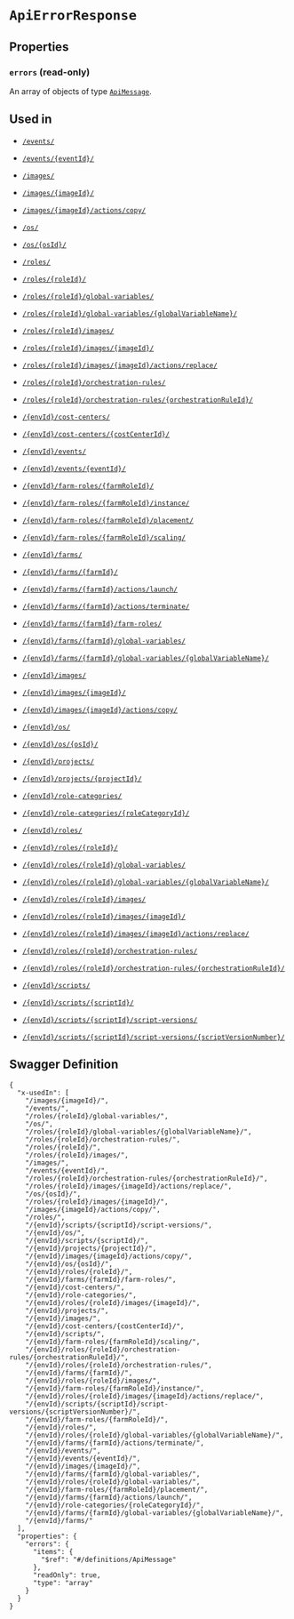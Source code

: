 # `ApiErrorResponse` #







## Properties ##

### `errors` (read-only) ###




An array of 
objects of type [`ApiMessage`](./../definitions/ApiMessage.mkd).




## Used in ##

  + [`/events/`](./../rest/api/account/v1beta0/events/)
  + [`/events/{eventId}/`](./../rest/api/account/v1beta0/events/{eventId}/)
  + [`/images/`](./../rest/api/account/v1beta0/images/)
  + [`/images/{imageId}/`](./../rest/api/account/v1beta0/images/{imageId}/)
  + [`/images/{imageId}/actions/copy/`](./../rest/api/account/v1beta0/images/{imageId}/actions/copy/)
  + [`/os/`](./../rest/api/account/v1beta0/os/)
  + [`/os/{osId}/`](./../rest/api/account/v1beta0/os/{osId}/)
  + [`/roles/`](./../rest/api/account/v1beta0/roles/)
  + [`/roles/{roleId}/`](./../rest/api/account/v1beta0/roles/{roleId}/)
  + [`/roles/{roleId}/global-variables/`](./../rest/api/account/v1beta0/roles/{roleId}/global-variables/)
  + [`/roles/{roleId}/global-variables/{globalVariableName}/`](./../rest/api/account/v1beta0/roles/{roleId}/global-variables/{globalVariableName}/)
  + [`/roles/{roleId}/images/`](./../rest/api/account/v1beta0/roles/{roleId}/images/)
  + [`/roles/{roleId}/images/{imageId}/`](./../rest/api/account/v1beta0/roles/{roleId}/images/{imageId}/)
  + [`/roles/{roleId}/images/{imageId}/actions/replace/`](./../rest/api/account/v1beta0/roles/{roleId}/images/{imageId}/actions/replace/)
  + [`/roles/{roleId}/orchestration-rules/`](./../rest/api/account/v1beta0/roles/{roleId}/orchestration-rules/)
  + [`/roles/{roleId}/orchestration-rules/{orchestrationRuleId}/`](./../rest/api/account/v1beta0/roles/{roleId}/orchestration-rules/{orchestrationRuleId}/)

  + [`/{envId}/cost-centers/`](./../rest/api/user/v1beta0/{envId}/cost-centers/)
  + [`/{envId}/cost-centers/{costCenterId}/`](./../rest/api/user/v1beta0/{envId}/cost-centers/{costCenterId}/)
  + [`/{envId}/events/`](./../rest/api/user/v1beta0/{envId}/events/)
  + [`/{envId}/events/{eventId}/`](./../rest/api/user/v1beta0/{envId}/events/{eventId}/)
  + [`/{envId}/farm-roles/{farmRoleId}/`](./../rest/api/user/v1beta0/{envId}/farm-roles/{farmRoleId}/)
  + [`/{envId}/farm-roles/{farmRoleId}/instance/`](./../rest/api/user/v1beta0/{envId}/farm-roles/{farmRoleId}/instance/)
  + [`/{envId}/farm-roles/{farmRoleId}/placement/`](./../rest/api/user/v1beta0/{envId}/farm-roles/{farmRoleId}/placement/)
  + [`/{envId}/farm-roles/{farmRoleId}/scaling/`](./../rest/api/user/v1beta0/{envId}/farm-roles/{farmRoleId}/scaling/)
  + [`/{envId}/farms/`](./../rest/api/user/v1beta0/{envId}/farms/)
  + [`/{envId}/farms/{farmId}/`](./../rest/api/user/v1beta0/{envId}/farms/{farmId}/)
  + [`/{envId}/farms/{farmId}/actions/launch/`](./../rest/api/user/v1beta0/{envId}/farms/{farmId}/actions/launch/)
  + [`/{envId}/farms/{farmId}/actions/terminate/`](./../rest/api/user/v1beta0/{envId}/farms/{farmId}/actions/terminate/)
  + [`/{envId}/farms/{farmId}/farm-roles/`](./../rest/api/user/v1beta0/{envId}/farms/{farmId}/farm-roles/)
  + [`/{envId}/farms/{farmId}/global-variables/`](./../rest/api/user/v1beta0/{envId}/farms/{farmId}/global-variables/)
  + [`/{envId}/farms/{farmId}/global-variables/{globalVariableName}/`](./../rest/api/user/v1beta0/{envId}/farms/{farmId}/global-variables/{globalVariableName}/)
  + [`/{envId}/images/`](./../rest/api/user/v1beta0/{envId}/images/)
  + [`/{envId}/images/{imageId}/`](./../rest/api/user/v1beta0/{envId}/images/{imageId}/)
  + [`/{envId}/images/{imageId}/actions/copy/`](./../rest/api/user/v1beta0/{envId}/images/{imageId}/actions/copy/)
  + [`/{envId}/os/`](./../rest/api/user/v1beta0/{envId}/os/)
  + [`/{envId}/os/{osId}/`](./../rest/api/user/v1beta0/{envId}/os/{osId}/)
  + [`/{envId}/projects/`](./../rest/api/user/v1beta0/{envId}/projects/)
  + [`/{envId}/projects/{projectId}/`](./../rest/api/user/v1beta0/{envId}/projects/{projectId}/)
  + [`/{envId}/role-categories/`](./../rest/api/user/v1beta0/{envId}/role-categories/)
  + [`/{envId}/role-categories/{roleCategoryId}/`](./../rest/api/user/v1beta0/{envId}/role-categories/{roleCategoryId}/)
  + [`/{envId}/roles/`](./../rest/api/user/v1beta0/{envId}/roles/)
  + [`/{envId}/roles/{roleId}/`](./../rest/api/user/v1beta0/{envId}/roles/{roleId}/)
  + [`/{envId}/roles/{roleId}/global-variables/`](./../rest/api/user/v1beta0/{envId}/roles/{roleId}/global-variables/)
  + [`/{envId}/roles/{roleId}/global-variables/{globalVariableName}/`](./../rest/api/user/v1beta0/{envId}/roles/{roleId}/global-variables/{globalVariableName}/)
  + [`/{envId}/roles/{roleId}/images/`](./../rest/api/user/v1beta0/{envId}/roles/{roleId}/images/)
  + [`/{envId}/roles/{roleId}/images/{imageId}/`](./../rest/api/user/v1beta0/{envId}/roles/{roleId}/images/{imageId}/)
  + [`/{envId}/roles/{roleId}/images/{imageId}/actions/replace/`](./../rest/api/user/v1beta0/{envId}/roles/{roleId}/images/{imageId}/actions/replace/)
  + [`/{envId}/roles/{roleId}/orchestration-rules/`](./../rest/api/user/v1beta0/{envId}/roles/{roleId}/orchestration-rules/)
  + [`/{envId}/roles/{roleId}/orchestration-rules/{orchestrationRuleId}/`](./../rest/api/user/v1beta0/{envId}/roles/{roleId}/orchestration-rules/{orchestrationRuleId}/)
  + [`/{envId}/scripts/`](./../rest/api/user/v1beta0/{envId}/scripts/)
  + [`/{envId}/scripts/{scriptId}/`](./../rest/api/user/v1beta0/{envId}/scripts/{scriptId}/)
  + [`/{envId}/scripts/{scriptId}/script-versions/`](./../rest/api/user/v1beta0/{envId}/scripts/{scriptId}/script-versions/)
  + [`/{envId}/scripts/{scriptId}/script-versions/{scriptVersionNumber}/`](./../rest/api/user/v1beta0/{envId}/scripts/{scriptId}/script-versions/{scriptVersionNumber}/)

## Swagger Definition ##

    {
      "x-usedIn": [
        "/images/{imageId}/",
        "/events/",
        "/roles/{roleId}/global-variables/",
        "/os/",
        "/roles/{roleId}/global-variables/{globalVariableName}/",
        "/roles/{roleId}/orchestration-rules/",
        "/roles/{roleId}/",
        "/roles/{roleId}/images/",
        "/images/",
        "/events/{eventId}/",
        "/roles/{roleId}/orchestration-rules/{orchestrationRuleId}/",
        "/roles/{roleId}/images/{imageId}/actions/replace/",
        "/os/{osId}/",
        "/roles/{roleId}/images/{imageId}/",
        "/images/{imageId}/actions/copy/",
        "/roles/",
        "/{envId}/scripts/{scriptId}/script-versions/", 
        "/{envId}/os/", 
        "/{envId}/scripts/{scriptId}/", 
        "/{envId}/projects/{projectId}/", 
        "/{envId}/images/{imageId}/actions/copy/", 
        "/{envId}/os/{osId}/", 
        "/{envId}/roles/{roleId}/", 
        "/{envId}/farms/{farmId}/farm-roles/", 
        "/{envId}/cost-centers/", 
        "/{envId}/role-categories/", 
        "/{envId}/roles/{roleId}/images/{imageId}/", 
        "/{envId}/projects/", 
        "/{envId}/images/", 
        "/{envId}/cost-centers/{costCenterId}/", 
        "/{envId}/scripts/", 
        "/{envId}/farm-roles/{farmRoleId}/scaling/", 
        "/{envId}/roles/{roleId}/orchestration-rules/{orchestrationRuleId}/", 
        "/{envId}/roles/{roleId}/orchestration-rules/", 
        "/{envId}/farms/{farmId}/", 
        "/{envId}/roles/{roleId}/images/", 
        "/{envId}/farm-roles/{farmRoleId}/instance/", 
        "/{envId}/roles/{roleId}/images/{imageId}/actions/replace/", 
        "/{envId}/scripts/{scriptId}/script-versions/{scriptVersionNumber}/", 
        "/{envId}/farm-roles/{farmRoleId}/", 
        "/{envId}/roles/", 
        "/{envId}/roles/{roleId}/global-variables/{globalVariableName}/", 
        "/{envId}/farms/{farmId}/actions/terminate/", 
        "/{envId}/events/", 
        "/{envId}/events/{eventId}/", 
        "/{envId}/images/{imageId}/", 
        "/{envId}/farms/{farmId}/global-variables/", 
        "/{envId}/roles/{roleId}/global-variables/", 
        "/{envId}/farm-roles/{farmRoleId}/placement/", 
        "/{envId}/farms/{farmId}/actions/launch/", 
        "/{envId}/role-categories/{roleCategoryId}/", 
        "/{envId}/farms/{farmId}/global-variables/{globalVariableName}/", 
        "/{envId}/farms/"
      ], 
      "properties": {
        "errors": {
          "items": {
            "$ref": "#/definitions/ApiMessage"
          }, 
          "readOnly": true, 
          "type": "array"
        }
      }
    }
